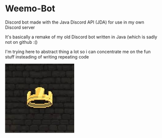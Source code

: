 # Weemo-Bot
Discord bot made with the Java Discord API (JDA) for use in my own Discord server

It's basically a remake of my old Discord bot written in Java (which is sadly not on github :()

I'm trying here to abstract thing a lot so i can concentrate me on the fun stuff insteading of writing repeating code

![bot pfp](weemo.png)
